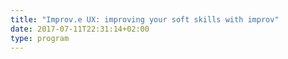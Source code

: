 ```yaml
---
title: "Improv.e UX: improving your soft skills with improv"
date: 2017-07-11T22:31:14+02:00
type: program
---
```

